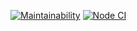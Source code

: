 [![Maintainability](https://api.codeclimate.com/v1/badges/a99a88d28ad37a79dbf6/maintainability)](https://codeclimate.com/github/codeclimate/codeclimate/maintainability)
[![Node CI](https://github.com/Andrey2gri/frontend-project-lvl1/workflows/Node%20CI/badge.svg)](https://github.com/Andrey2gri/frontend-project-lvl1/actions)

